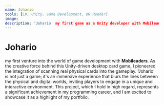 ```yaml
---
name: Johario
tools: [C#, Unity, Game Development, QR Reader]
image:
description: 'Johario' my first game as a Unity developer with Mobileaders. It's a fun desktop card game where you can use real cards to play.
---
```


# Johario

my first venture into the world of game development with **Mobileaders**. As the creative force behind this Unity-driven desktop card game, I pioneered the integration of scanning real physical cards into the gameplay. 'Johario' is not just a game; it's an immersive experience that blurs the lines between the physical and digital worlds, inviting players to engage in a unique and interactive environment. This project, which I hold in high regard, represents a significant achievement in my programming career, and I am excited to showcase it as a highlight of my portfolio.
